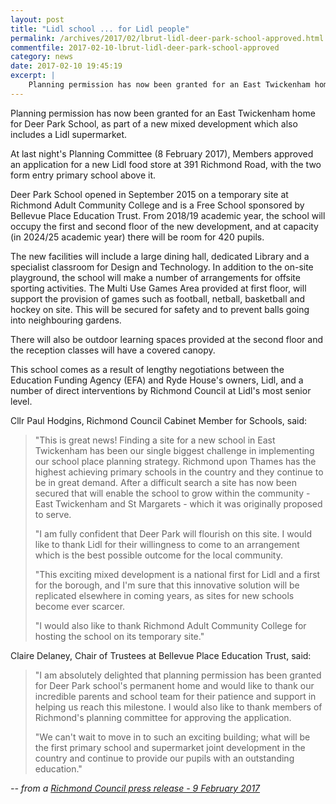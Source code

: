 ```yaml
---
layout: post
title: "Lidl school ... for Lidl people"
permalink: /archives/2017/02/lbrut-lidl-deer-park-school-approved.html
commentfile: 2017-02-10-lbrut-lidl-deer-park-school-approved
category: news
date: 2017-02-10 19:45:19
excerpt: |
    Planning permission has now been granted for an East Twickenham home for Deer Park School, as part of a new mixed development which also includes a Lidl supermarket.
---
```


Planning permission has now been granted for an East Twickenham home for Deer Park School, as part of a new mixed development which also includes a Lidl supermarket.

At last night's Planning Committee (8 February 2017), Members approved an application for a new Lidl food store at 391 Richmond Road, with the two form entry primary school above it.

Deer Park School opened in September 2015 on a temporary site at Richmond Adult Community College and is a Free School sponsored by Bellevue Place Education Trust. From 2018/19 academic year, the school will occupy the first and second floor of the new development, and at capacity (in 2024/25 academic year) there will be room for 420 pupils.

The new facilities will include a large dining hall, dedicated Library and a specialist classroom for Design and Technology. In addition to the on-site playground, the school will make a number of arrangements for offsite sporting activities. The Multi Use Games Area provided at first floor, will support the provision of games such as football, netball, basketball and hockey on site. This will be secured for safety and to prevent balls going into neighbouring gardens.

There will also be outdoor learning spaces provided at the second floor and the reception classes will have a covered canopy.

This school comes as a result of lengthy negotiations between the Education Funding Agency (EFA) and Ryde House's owners, Lidl, and a number of direct interventions by Richmond Council at Lidl's most senior level.

Cllr Paul Hodgins, Richmond Council Cabinet Member for Schools, said:

> "This is great news! Finding a site for a new school in East Twickenham has been our single biggest challenge in implementing our school place planning strategy. Richmond upon Thames has the highest achieving primary schools in the country and they continue to be in great demand. After a difficult search a site has now been secured that will enable the school to grow within the community - East Twickenham and St Margarets - which it was originally proposed to serve.
> 
>  "I am fully confident that Deer Park will flourish on this site. I would like to thank Lidl for their willingness to come to an arrangement which is the best possible outcome for the local community.
> 
>  "This exciting mixed development is a national first for Lidl and a first for the borough, and I'm sure that this innovative solution will be replicated elsewhere in coming years, as sites for new schools become ever scarcer.
> 
> 
>  "I would also like to thank Richmond Adult Community College for hosting the school on its temporary site."
> 
> 
 Claire Delaney, Chair of Trustees at Bellevue Place Education Trust, said:

> "I am absolutely delighted that planning permission has been granted for Deer Park school's permanent home and would like to thank our incredible parents and school team for their patience and support in helping us reach this milestone. I would also like to thank members of Richmond's planning committee for approving the application.
> 
>  "We can't wait to move in to such an exciting building; what will be the first primary school and supermarket joint development in the country and continue to provide our pupils with an outstanding education."
> 
> 
 <cite>-- from a [Richmond Council press release - 9 February 2017](http://www.richmond.gov.uk/lidl_school_for_lidl_people</cite>)
